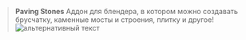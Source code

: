 > **Paving Stones**
Аддон для блендера, в котором можно создавать брусчатку, каменные мосты и строения, плитку и другое!
![альтернативный текст]()
